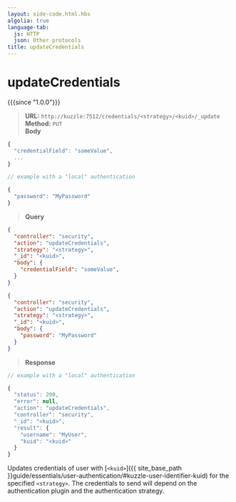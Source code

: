 ```yaml
---
layout: side-code.html.hbs
algolia: true
language-tab:
  js: HTTP
  json: Other protocols
title: updateCredentials
---
```



# updateCredentials

{{{since "1.0.0"}}}



<blockquote class="js">
<p>
<b>URL:</b> <code>http://kuzzle:7512/credentials/&lt;strategy&gt;/&lt;kuid&gt;/_update</code>  
<br><b>Method:</b> <code>PUT</code>  
<br><b>Body</b>
</p>
</blockquote>

```js
{
  "credentialField": "someValue",
  ...
}

// example with a "local" authentication

{
  "password": "MyPassword"
}
```

<blockquote class="json">
<p>
<b>Query</b>
</p>
</blockquote>

```json
{
  "controller": "security",
  "action": "updateCredentials",
  "strategy": "<strategy>",
  "_id": "<kuid>",
  "body": {
    "credentialField": "someValue",
  }
}
```

```json
{
  "controller": "security",
  "action": "updateCredentials",
  "strategy": "<strategy>",
  "_id": "<kuid>",
  "body": {
    "password": "MyPassword"
  }
}
```

>**Response**

```javascript
// example with a "local" authentication

{
  "status": 200,
  "error": null,
  "action": "updateCredentials",
  "controller": "security",
  "_id": "<kuid>",
  "result": {
    "username": "MyUser",
    "kuid": "<kuid>"
  }
}
```

Updates credentials of user with [`<kuid>`]({{ site_base_path }}guide/essentials/user-authentication/#kuzzle-user-identifier-kuid) for the specified `<strategy>`. The credentials to send will depend on the authentication plugin and the authentication strategy.
